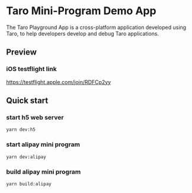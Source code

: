 # Taro Mini-Program Demo App

The Taro Playground App is a cross-platform application developed using Taro, to help developers develop and debug Taro applications.

## Preview

### iOS testflight link

https://testflight.apple.com/join/RDFCp2yy

## Quick start

### start h5 web server

```shell
yarn dev:h5
```

### start alipay mini program

```shell
yarn dev:alipay
```

### build alipay mini program

```shell
yarn build:alipay
```
